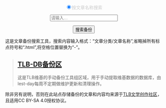 <html>
<style>
#url-type{color:#cccccc}
</style>
<body>
    <div style="text-align:center">
        <div id="url-type">
            <input type="radio" name="url-sel" value="author" onclick="document.getElementById('url-pre').innerHTML = ''; document.getElementById('url').size ='25';" checked>按文章名称搜索
        </div>
        <p><span id="url-pre" style="font-family:Consolas;font-size: 12.8px;color: #333;"> </span>
        <input type="text" id="url" name="url" placeholder="请输入…" size="24" ></p>
        <p>
            <button onclick="Go0()">搜索备份</button>
        </p>
    </div>
</body>
<script language="javascript">
    var keyWord;
function expand() {
    var urltype = document.getElementsByName('url-sel');
   if (urltype[0].checked) {
       keyWord = 'https://lest-day.github.io/TLB-DB/Timeline-Bookstore/' + keyWord + '.html' ;
   }

}
function Go0(){
keyWord=document.getElementById("url").value;
if (keyWord != "") {
    expand();
  var result=keyWord;
  window.open(result);
}
}
</script>
</html>
这是文章备份搜索工具，搜索内容输入格式：“文章分类/文章名称”,省略掉所有标点符号和“.html”,将空格位置替换为“-”。


> [TLB-DB备份区](https://github.com/lest-day/TLB-DB)
> ---
> 这是TLB维基的手动备份工具组区域，用于手动提取维基数据的数据库，由lest-day每周不定期做维护更新和清理操作。

除非另有说明，否则在此站点存储备份的文章和内容均来源于[TLB文学创作社区](https://timeline-bookstore.wikidot.com/)，且适用CC BY-SA 4.0授权协议。
